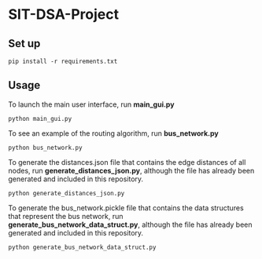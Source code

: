 # SIT-DSA-Project
## Set up
```
pip install -r requirements.txt
```
## Usage
To launch the main user interface, run **main_gui.py**
```
python main_gui.py
```
To see an example of the routing algorithm, run **bus_network.py**
```
python bus_network.py
```
To generate the distances.json file that contains the edge distances of all nodes, run **generate_distances_json.py**, although the file has already been generated and included in this repository.
```
python generate_distances_json.py
```
To generate the bus_network.pickle file that contains the data structures that represent the bus network, run **generate_bus_network_data_struct.py**, although the file has already been generated and included in this repository.
```
python generate_bus_network_data_struct.py
```

